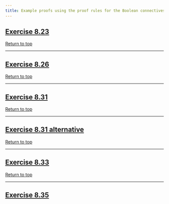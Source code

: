 ```yaml
---
title: Example proofs using the proof rules for the Boolean connectives including the conditionals.
---
```


<h2><a id="ex823" class="protectopen" href="#" onclick="return false;">Exercise 8.23</a></h2>

<div class="box" id="ex823hid" style="display: none;">
<div class="proof" >
<div class="step" ><table ><td class="step" ><span class="stepnumber" >1. </span><span class="stepFormula" title="" >A &rarr; B</span></td></table></div>
<div class="fitchbar" ></div>
<div><img class="open" src="images/help-with-circle.svg" title="Main strategy: conditional proof">
<div class="proof hid">
<div class="step" ><table ><td class="step" ><span class="stepnumber" >2. </span><span class="stepFormula" title="" >A</span></td></table></div>
<div class="fitchbar" ></div>
<div><img class="open" src="images/help-with-circle.svg" title="Modus ponens">
<span class="step hid" ><table><td class="step" ><span class="stepnumber" >3. </span><span class="stepFormula" title="" >B</span></td><td class="ruleStep" ><span class="rulename" >&rarr; Elim </span><span class="support" > : 1,2</span></td></table></span></div>
<div class="step" ><table ><td class="step" ><span class="stepnumber" >4. </span><span class="stepFormula" title="" >B &or; C</span></td><td class="ruleStep" ><span class="rulename" >&or; Intro</span><span class="support" > : 3</span></td></table></div>
</div></div>
<div class="step" ><table ><td class="step" ><span class="stepnumber" >5. </span><span class="stepFormula" title="" >A &rarr; (B &or; C)</span></td><td class="ruleStep" ><span class="rulename" >&rarr; Intro</span><span class="support" > : 2-4</span></td></table></div>
</div>
</div>

<a href="#top">Return to top</a>

* * * * *

<h2><a id="ex826" class="protectopen" href="#" onclick="return false;">Exercise 8.26</a></h2>

<div class="box" id="ex826hid" style="display: none;">
<div class="proof" >
<div class="step" ><table ><td class="step" ><span class="stepnumber" > </span><span class="stepFormula" title="" ></span></td></table></div>
<div class="fitchbar" ></div>

<div><img class="open" src="images/help-with-circle.svg" title="Main strategy: conditional proof">
<div class="proof hid">
<div class="step" ><table ><td class="step" ><span class="stepnumber" >1. </span><span class="stepFormula" title="" >P</span></td></table></div>
<div class="fitchbar" ></div>

<div><img class="open" src="images/help-with-circle.svg" title="Nested strategy: conditional proof">
<div class="proof hid">
<div class="step" ><table ><td class="step" ><span class="stepnumber" >2. </span><span class="stepFormula" title="" >Q</span></td></table></div>
<div class="fitchbar" ></div>

<div class="step" ><table ><td class="step" ><span class="stepnumber" >3. </span><span class="stepFormula" title="" >P</span></td><td class="ruleStep" ><span class="rulename" >Reit</span><span class="support" > : 1</span></td></table></div></div></div>

<div class="step" ><table ><td class="step" ><span class="stepnumber" >4. </span><span class="stepFormula" title="" >Q &rarr; P</span></td><td class="ruleStep" ><span class="rulename" >&rarr; Intro</span><span class="support" > : 2-3</span></td></table></div></div></div>

<div class="step" ><table ><td class="step" ><span class="stepnumber" >5. </span><span class="stepFormula" title="" >P &rarr; (Q &rarr; P)</span></td><td class="ruleStep" ><span class="rulename" >&rarr; Intro</span><span class="support" > : 1-4</span></td></table></div></div>
</div>

<a href="#top">Return to top</a>

* * * * *

<h2><a id="ex831" class="protectopen" href="#" onclick="return false;">Exercise 8.31</a></h2>

<div class="box" id="ex831hid" style="display: none;">
<div class="proof" >
<div class="step" ><table ><td class="step" ><span class="stepnumber" >1. </span><span class="stepFormula" title="" >(&not;Myth(c) &rarr; Mam(c)) &and; (Myth(c) &rarr; &not;Mort(c))</span></td></table></div>
<div class="step" ><table ><td class="step" ><span class="stepnumber" >2. </span><span class="stepFormula" title="" >(&not;Mort(c) &or; Mam(c)) &rarr; Horn(c)</span></td></table></div>
<div class="step" ><table ><td class="step" ><span class="stepnumber" >3. </span><span class="stepFormula" title="" >Horn(c) &rarr; Magic(c)</span></td></table></div>
<div class="fitchbar" ></div>
<div><img class="open" src="images/help-with-circle.svg" title="Excluded middle">
<span class="step hid" ><table ><td class="step" ><span class="stepnumber" >4. </span><span class="stepFormula" title="" >Myth(c) &or; &not;Myth(c)</span></td><td class="ruleStep" ><span class="rulename" >Taut Con</span><span class="support" ></span></td></table></span></div>
<div><img class="open" src="images/help-with-circle.svg" title="Main strategy: proof by cases"><div class="hid">
<div class="proof">
<div class="step" ><table ><td class="step" ><span class="stepnumber" >5. </span><span class="stepFormula" title="" >Myth(c)</span></td></table></div>
<div class="fitchbar" ></div>
<div><img class="open" src="images/help-with-circle.svg" title="Take what you need from premise 1">
<span class="step hid" ><table ><td class="step" ><span class="stepnumber" >6. </span><span class="stepFormula" title="" >Myth(c) &rarr; &not;Mort(c)</span></td><td class="ruleStep" ><span class="rulename" >&and; Elim</span><span class="support" > : 1</span></td></table></span></div>
<div><img class="open" src="images/help-with-circle.svg" title="Modus ponens">
<span class="step hid" ><table ><td class="step" ><span class="stepnumber" >7. </span><span class="stepFormula" title="" >&not;Mort(c)</span></td><td class="ruleStep" ><span class="rulename" >&rarr; Elim</span><span class="support" > : 5,6</span></td></table></span></div>
<div><img class="open" src="images/help-with-circle.svg" title="You can add anything you want to a sentence using &or; Intro">
<span class="step hid" ><table ><td class="step" ><span class="stepnumber" >8. </span><span class="stepFormula" title="" >&not;Mort(c) &or; Mam(c)</span></td><td class="ruleStep" ><span class="rulename" >&or; Intro</span><span class="support" > : 7</span></td></table></span></div>
<div><img class="open" src="images/help-with-circle.svg" title="Modus ponens">
<span class="step hid" ><table ><td class="step" ><span class="stepnumber" >9. </span><span class="stepFormula" title="" >Horn(c)</span></td><td class="ruleStep" ><span class="rulename" >&rarr; Elim</span><span class="support" > : 2,8</span></td></table></span></div>
<div class="step" ><table ><td class="step" ><span class="stepnumber" >10. </span><span class="stepFormula" title="" >Magic(c)</span></td><td class="ruleStep" ><span class="rulename" >&rarr; Elim</span><span class="support" > : 3,9</span></td></table></div>
</div>

<div class="proof">
<div class="step" ><table ><td class="step" ><span class="stepnumber" >11. </span><span class="stepFormula" title="" >&not;Myth(c)</span></td></table></div>
<div class="fitchbar" ></div>
<div><img class="open" src="images/help-with-circle.svg" title="Same as for the first case">
<span class="step hid" ><table ><td class="step" ><span class="stepnumber" >12. </span><span class="stepFormula" title="" >&not;Myth(c) &rarr; Mam(c)</span></td><td class="ruleStep" ><span class="rulename" >&and; Elim</span><span class="support" > : 1</span></td></table></span></div>
<div><img class="open" src="images/help-with-circle.svg" title="Same as for the first case">
<span class="step hid" ><table ><td class="step" ><span class="stepnumber" >13. </span><span class="stepFormula" title="" >Mam(c)</span></td><td class="ruleStep" ><span class="rulename" >&rarr; Elim</span><span class="support" > : 11,12</span></td></table></span></div>
<div><img class="open" src="images/help-with-circle.svg" title="Same as for the first case">
<span class="step hid" ><table ><td class="step" ><span class="stepnumber" >14. </span><span class="stepFormula" title="" >&not;Mort &or; Mam(c)</span></td><td class="ruleStep" ><span class="rulename" >&or; Intro</span><span class="support" > : 13</span></td></table></span></div>
<div><img class="open" src="images/help-with-circle.svg" title="Same as for the first case">
<span class="step hid" ><table ><td class="step" ><span class="stepnumber" >15. </span><span class="stepFormula" title="" >Horn(c)</span></td><td class="ruleStep" ><span class="rulename" >&rarr; Elim</span><span class="support" > : 2,14</span></td></table></span></div>
<div class="step" ><table ><td class="step" ><span class="stepnumber" >16. </span><span class="stepFormula" title="" >Magic(c)</span></td><td class="ruleStep" ><span class="rulename" >&rarr; Elim</span><span class="support" > : 3,15</span></td></table></div>
</div></div></div>
<div class="step" ><table ><td class="step" ><span class="stepnumber" >17. </span><span class="stepFormula" title="" >Magic(c)</span></td><td class="ruleStep" ><span class="rulename" >&or; Elim</span><span class="support" > : 5,6-10,12-16</span></td></table></div>
</div>
</div>

<a href="#top">Return to top</a>

* * * * *

<h2><a id="ex831alt" class="protectopen" href="#" onclick="return false;">Exercise 8.31 alternative</a></h2>

<div class="box" id="ex831althid" style="display: none;">
<div class="proof" >
<div class="step" ><table ><td class="step" ><span class="stepnumber" >1. </span><span class="stepFormula" title="" >(&not;Myth(c) &rarr; Mam(c)) &and; (Myth(c) &rarr; &not;Mort(c))</span></td></table></div>
<div class="step" ><table ><td class="step" ><span class="stepnumber" >2. </span><span class="stepFormula" title="" >(&not;Mort(c) &or; Mam(c)) &rarr; Horn(c)</span></td></table></div>
<div class="step" ><table ><td class="step" ><span class="stepnumber" >3. </span><span class="stepFormula" title="" >Horn(c) &rarr; Magic(c)</span></td></table></div>
<div class="fitchbar" ></div>

<div><img class="open" src="images/help-with-circle.svg" title="Main strategy: proof by contradiction"><div class="hid">
<div class="proof">
<div class="step" ><table ><td class="step" ><span class="stepnumber" >4. </span><span class="stepFormula" title="" >&not;Magic(c)</span></td></table></div>
<div class="fitchbar" ></div>
<div><img class="open" src="images/help-with-circle.svg" title="Modus tollens lemma"><div class="hid">
<div class="proof">
<div class="step" ><table ><td class="step" ><span class="stepnumber" >5. </span><span class="stepFormula" title="" >Horn(c)</span></td></table></div>
<div class="fitchbar" ></div>
<div><img class="open" src="images/help-with-circle.svg" title="Modus ponens">
<span class="step hid" ><table ><td class="step" ><span class="stepnumber" >6. </span><span class="stepFormula" title="" >Magic(c)</span></td><td class="ruleStep" ><span class="rulename" >&rarr; Elim</span><span class="support" > : 3,5</span></td></table></span></div>

<div class="step" ><table ><td class="step" ><span class="stepnumber" >7. </span><span class="stepFormula" title="" >&perp;</span></td><td class="ruleStep" ><span class="rulename" >&perp; Intro</span><span class="support" > : 4,6</span></td></table></div>
</div>

<div class="step" ><table ><td class="step" ><span class="stepnumber" >8. </span><span class="stepFormula" title="" >&not;Horn(c)</span></td><td class="ruleStep" ><span class="rulename" >&not; Intro</span><span class="support" > : 5-7</span></td></table></div></div></div>

<div><img class="open" src="images/help-with-circle.svg" title="Modus tollens lemma"><div class="hid">
<div class="proof">
<div class="step" ><table ><td class="step" ><span class="stepnumber" >9. </span><span class="stepFormula" title="" >&not;Mort(c) &or; Mam(c)</span></td></table></div>
<div class="fitchbar" ></div>
<div><img class="open" src="images/help-with-circle.svg" title="Modus ponens">
<span class="step hid" ><table ><td class="step" ><span class="stepnumber" >10. </span><span class="stepFormula" title="" >Horn(c)</span></td><td class="ruleStep" ><span class="rulename" >&rarr; Elim</span><span class="support" > : 2,9</span></td></table></span></div>

<div class="step " ><table ><td class="step" ><span class="stepnumber" >11. </span><span class="stepFormula" title="" >&perp;</span></td><td class="ruleStep" ><span class="rulename" >&perp; Intro</span><span class="support" > : 8,10</span></td></table></div>
</div>

<div class="step" ><table ><td class="step" ><span class="stepnumber" >12. </span><span class="stepFormula" title="" >&not;(&not;Mort &or; Mam(c))</span></td><td class="ruleStep" ><span class="rulename" >&not; Intro</span><span class="support" > : 9-11</span></td></table></div></div></div>

<div><img class="open" src="images/help-with-circle.svg" title="DeMorgan's lemma"><div class="hid">
<div class="proof">
<div class="step" ><table ><td class="step" ><span class="stepnumber" >13. </span><span class="stepFormula" title="" >&not;Mort(c)</span></td></table></div>
<div class="fitchbar"></div>
<div><img class="open" src="images/help-with-circle.svg" title="You can add anything you want to a sentence using &or;">
<span class="step hid" ><table ><td class="step" ><span class="stepnumber" >14. </span><span class="stepFormula" title="" >&not;Mort(c) &or; Mam(c)</span></td><td class="ruleStep" ><span class="rulename" >&or; Intro</span><span class="support" > : 13</span></td></table></span></div>

<div class="step " ><table ><td class="step" ><span class="stepnumber" >15. </span><span class="stepFormula" title="" >&perp;</span></td><td class="ruleStep" ><span class="rulename" >&perp; Intro</span><span class="support" > : 12,14</span></td></table></div></div>

<div class="step" ><table ><td class="step" ><span class="stepnumber" >16. </span><span class="stepFormula" title="" >&not;&not;Mort(c)</span></td><td class="ruleStep" ><span class="rulename" >&not; Intro</span><span class="support" > : 13-15</span></td></table></div></div></div>

<div><img class="open" src="images/help-with-circle.svg" title="DeMorgan's lemma"><div class="hid">
<div class="proof">
<div class="step" ><table ><td class="step" ><span class="stepnumber" >17. </span><span class="stepFormula" title="" >Mam(c)</span></td></table></div>
<div class="fitchbar"></div>
<div><img class="open" src="images/help-with-circle.svg" title="You can add anything you want to a sentence using &or;">
<span class="step hid" ><table ><td class="step" ><span class="stepnumber" >18. </span><span class="stepFormula" title="" >&not;Mort(c) &or; Mam(c)</span></td><td class="ruleStep" ><span class="rulename" >&or; Intro</span><span class="support" > : 17</span></td></table></span></div>

<div class="step " ><table ><td class="step" ><span class="stepnumber" >19. </span><span class="stepFormula" title="" >&perp;</span></td><td class="ruleStep" ><span class="rulename" >&perp; Intro</span><span class="support" > : 12,18</span></td></table></div>
</div>
<div class="step" ><table ><td class="step" ><span class="stepnumber" >20. </span><span class="stepFormula" title="" >&not;Mam(c)</span></td><td class="ruleStep" ><span class="rulename" >&not; Intro</span><span class="support" > : 17-19</span></td></table></div></div></div>

<div><img class="open" src="images/help-with-circle.svg" title="Modus tollens lemma"><div class="hid">
<div class="proof">
<div class="step" ><table ><td class="step" ><span class="stepnumber" >21. </span><span class="stepFormula" title="" >Myth(c)</span></td></table></div>
<div class="fitchbar"></div>
<div><img class="open" src="images/help-with-circle.svg" title="Take what you need from premise 1">
<span class="step hid" ><table ><td class="step" ><span class="stepnumber" >22. </span><span class="stepFormula" title="" >Myth(c) &rarr; &not;Mort(c)</span></td><td class="ruleStep" ><span class="rulename" >&and; Elim</span><span class="support" > : 1</span></td></table></span></div>
<div><img class="open" src="images/help-with-circle.svg" title="Modus ponens">
<span class="step hid" ><table ><td class="step" ><span class="stepnumber" >23. </span><span class="stepFormula" title="" >&not;Mort(c)</span></td><td class="ruleStep" ><span class="rulename" >&rarr; Elim</span><span class="support" > : 21,22</span></td></table></span></div>

<div class="step " ><table ><td class="step" ><span class="stepnumber" >24. </span><span class="stepFormula" title="" >&perp;</span></td><td class="ruleStep" ><span class="rulename" >&perp; Intro</span><span class="support" > : 16,23</span></td></table></div></div>

<div class="step" ><table ><td class="step" ><span class="stepnumber" >25. </span><span class="stepFormula" title="" >&not;Myth(c)</span></td><td class="ruleStep" ><span class="rulename" >&not; Intro</span><span class="support" > : 21-24</span></td></table></div></div></div>
<div><img class="open" src="images/help-with-circle.svg" title="Take what you need from premise 1">
<span class="step hid" ><table ><td class="step" ><span class="stepnumber" >26. </span><span class="stepFormula" title="" >&not;Myth(c) &rarr; Mam(c)</span></td><td class="ruleStep" ><span class="rulename" >&and; Elim</span><span class="support" > : 1</span></td></table></span></div>
<div><img class="open" src="images/help-with-circle.svg" title="Modus ponens">
<span class="step hid" ><table ><td class="step" ><span class="stepnumber" >27. </span><span class="stepFormula" title="" >Mam(c)</span></td><td class="ruleStep" ><span class="rulename" >&rarr; Elim</span><span class="support" > : 25,26</span></td></table></span></div>

<div class="step" ><table ><td class="step" ><span class="stepnumber" >28. </span><span class="stepFormula" title="" >&perp;</span></td><td class="ruleStep" ><span class="rulename" >&perp; Intro</span><span class="support" > : 20,27</span></td></table></div></div>

<div class="step" ><table ><td class="step" ><span class="stepnumber" >29. </span><span class="stepFormula" title="" >&not;&not;Magic(c)</span></td><td class="ruleStep" ><span class="rulename" >&not; Intro</span><span class="support" > : 4-28</span></td></table></div></div></div>

<div class="step" ><table ><td class="step" ><span class="stepnumber" >30. </span><span class="stepFormula" title="" >Magic(c)</span></td><td class="ruleStep" ><span class="rulename" >&not; Elim</span><span class="support" > : 29</span></td></table></div>
</div>
</div>

<a href="#top">Return to top</a>

* * * * *

<h2><a id="ex833" class="protectopen" href="#" onclick="return false;">Exercise 8.33</a></h2>

<div class="box" id="ex833hid" style="display: none;">
<div class="proof" >
<div class="step" ><table ><td class="step" ><span class="stepnumber" >1. </span><span class="stepFormula" title="" >(Horn(c) &rarr; (Elus(c)) &and; Magic(c)) &and; (&not;Horn(c) &rarr; (&not;Elus(c) &and; &not;Magic(c))</span></td></table></div>
<div class="step" ><table ><td class="step" ><span class="stepnumber" >2. </span><span class="stepFormula" title="" >&not;Horn(c) &rarr; &not;Myth(c)</span></td></table></div>
<div class="fitchbar" ></div>
<div><img class="open" src="images/help-with-circle.svg" title="Main strategy: conditional proof in both directions"><div class="hid">
<div class="proof">
<div class="step" ><table ><td class="step" ><span class="stepnumber" >3. </span><span class="stepFormula" title="" >Horn(c)</span></td></table></div>
<div class="fitchbar" ></div>
<div><img class="open" src="images/help-with-circle.svg" title="Check out premise 1">
<span class="step hid" ><table ><td class="step" ><span class="stepnumber" >4. </span><span class="stepFormula" title="" >Horn(c) &rarr; (Elus(c) &and; Magic(c))</span></td><td class="ruleStep" ><span class="rulename" >&and; Elim</span><span class="support" > : 1</span></td></table></span></div>
<div><img class="open" src="images/help-with-circle.svg" title="Modus ponens">
<span class="step hid" ><table ><td class="step" ><span class="stepnumber" >5. </span><span class="stepFormula" title="" >Elus(c) &and; Magic(c)</span></td><td class="ruleStep" ><span class="rulename" >&rarr; Elim</span><span class="support" > : 3,4</span></td></table></span></div>
<div><img class="open" src="images/help-with-circle.svg" title="Take what you need from the conjunction above">
<span class="step hid" ><table ><td class="step" ><span class="stepnumber" >6. </span><span class="stepFormula" title="" >Magic(c)</span></td><td class="ruleStep" ><span class="rulename" >&and; Elim</span><span class="support" > : 5</span></td></table></span></div>
<div class="step" ><table ><td class="step" ><span class="stepnumber" >7. </span><span class="stepFormula" title="" >Magic(c) &or; Myth(c)</span></td><td class="ruleStep" ><span class="rulename" >&or; Intro</span><span class="support" > : 6</span></td></table></div>
</div>

<div class="proof">
<div class="step" ><table ><td class="step" ><span class="stepnumber" >8. </span><span class="stepFormula" title="" >Magic(c) &or; Myth(c)</span></td></table></div>
<div class="fitchbar" ></div>
<div><img class="open" src="images/help-with-circle.svg" title="Nested strategy: proof by contradiction"><div class="hid">
<div class="proof">
<div class="step" ><table ><td class="step" ><span class="stepnumber" >9. </span><span class="stepFormula" title="" >&not;Horn(c)</span></td></table></div>
<div class="fitchbar" ></div>

<div><img class="open" src="images/help-with-circle.svg" title="Nested strategy: proof by cases "><div class="hid">

<div class="proof">
<div class="step" ><table ><td class="step" ><span class="stepnumber" >10. </span><span class="stepFormula" title="" >Magic(c)</span></td></table></div>
<div class="fitchbar" ></div>
<div><img class="open" src="images/help-with-circle.svg" title="Take what you need from premise 1">
<span class="step hid" ><table ><td class="step" ><span class="stepnumber" >11. </span><span class="stepFormula" title="" >&not;Horn(c) &rarr; (&not;Elus(c) &and; &not;Magic(c))</span></td><td class="ruleStep" ><span class="rulename" >&and; Elim</span><span class="support" > : 1</span></td></table></span></div>
<div><img class="open" src="images/help-with-circle.svg" title="Modus ponens">
<span class="step hid" ><table ><td class="step" ><span class="stepnumber" >12. </span><span class="stepFormula" title="" >&not;Elus(c) &and; &not;Magic(c)</span></td><td class="ruleStep" ><span class="rulename" >&rarr; Elim</span><span class="support" > : 9,11</span></td></table></span></div>
<div><img class="open" src="images/help-with-circle.svg" title="Take what you need from the conjunction above">
<span class="step hid" ><table ><td class="step" ><span class="stepnumber" >13. </span><span class="stepFormula" title="" >&not;Magic(c)</span></td><td class="ruleStep" ><span class="rulename" >&and; Elim</span><span class="support" > : 12</span></td></table></span></div>
<div class="step" ><table ><td class="step" ><span class="stepnumber" >14. </span><span class="stepFormula" title="" >&perp;</span></td><td class="ruleStep" ><span class="rulename" >&perp; Intro</span><span class="support" > : 10,13</span></td></table></div></div>

<div class="proof">
<div class="step" ><table ><td class="step" ><span class="stepnumber" >15. </span><span class="stepFormula" title="" >Myth(c)</span></td></table></div>
<div class="fitchbar" ></div>
<div><img class="open" src="images/help-with-circle.svg" title="Modus ponens">
<span class="step hid" ><table ><td class="step" ><span class="stepnumber" >16. </span><span class="stepFormula" title="" >&not;Myth(c)</span></td><td class="ruleStep" ><span class="rulename" >&rarr; Elim</span><span class="support" > : 2,9</span></td></table></span></div>
<div class="step" ><table ><td class="step" ><span class="stepnumber" >17. </span><span class="stepFormula" title="" >&perp;</span></td><td class="ruleStep" ><span class="rulename" >&perp; Intro</span><span class="support" > : 15,16</span></td></table></div></div></div></div>

<div class="step" ><table ><td class="step" ><span class="stepnumber" >18. </span><span class="stepFormula" title="" >&perp;</span></td><td class="ruleStep" ><span class="rulename" >&or; Elim</span><span class="support" > : 8,14-15,16-17</span></td></table></div></div>

<div class="step" ><table ><td class="step" ><span class="stepnumber" >19. </span><span class="stepFormula" title="" >&not;&not;Horn(c)</span></td><td class="ruleStep" ><span class="rulename" >&not; Intro</span><span class="support" > : 9-18</span></td></table></div></div></div>
<div class="step" ><table ><td class="step" ><span class="stepnumber" >20. </span><span class="stepFormula" title="" >Horn(c)</span></td><td class="ruleStep" ><span class="rulename" >&not; Elim</span><span class="support" > : 19</span></td></table></div></div></div></div>
<div class="step" ><table ><td class="step" ><span class="stepnumber" >21. </span><span class="stepFormula" title="" >Horn(c) &harr; (Magic(c) &or; Myth(c))</span></td><td class="ruleStep" ><span class="rulename" >&harr; Intro</span><span class="support" > : 3-7,8-20</span></td></table></div>
</div>
</div>

<a href="#top">Return to top</a>

* * * * *

<h2><a id="ex835" class="protectopen" href="#" onclick="return false;">Exercise 8.35</a></h2>

<div class="box" id="ex835hid" style="display: none;">
<div class="proof" >
<div class="step" ><table ><td class="step" ><span class="stepnumber" >1. </span><span class="stepFormula" title="" >&not;Cube(b) &rarr; Small(b)</span></td></table></div>
<div class="step" ><table ><td class="step" ><span class="stepnumber" >2. </span><span class="stepFormula" title="" >Small(c) &rarr; (Small(d) &or; Small(e))</span></td></table></div>
<div class="step" ><table ><td class="step" ><span class="stepnumber" >3. </span><span class="stepFormula" title="" >Small(d) &rarr; &not;Small(c)</span></td></table></div>
<div class="step" ><table ><td class="step" ><span class="stepnumber" >4. </span><span class="stepFormula" title="" >Cube(b) &rarr; &not;Small(e)</span></td></table></div>
<div class="fitchbar" ></div>

<div><img class="open" src="images/help-with-circle.svg" title="Main strategy: conditional proof">
<div class="proof hid">
<div class="step" ><table ><td class="step" ><span class="stepnumber" >5. </span><span class="stepFormula" title="" >Small(c)</span></td></table></div>
<div class="fitchbar" ></div>
<div><img class="open" src="images/help-with-circle.svg" title="Check out premise 2">
<span class="step hid" ><table ><td class="step" ><span class="stepnumber" >6. </span><span class="stepFormula" title="" >Small(d) &or; Small(e)</span></td><td class="ruleStep" ><span class="rulename" >&rarr; Elim</span><span class="support" > : 2,5</span></td></table></span></div>

<div><img class="open" src="images/help-with-circle.svg" title="Nested strategy: proof by cases"><div class="hid">
<div class="proof">
<div class="step" ><table ><td class="step" ><span class="stepnumber" >7. </span><span class="stepFormula" title="" >Small(d)</span></td></table></div>
<div class="fitchbar" ></div>
<div><img class="open" src="images/help-with-circle.svg" title="Check out premise 3">
<span class="step hid" ><table ><td class="step" ><span class="stepnumber" >8. </span><span class="stepFormula" title="" >&not;Small(c)</span></td><td class="ruleStep" ><span class="rulename" >&rarr; Elim</span><span class="support" > : 3,7</span></td></table></span></div>
<div><img class="open" src="images/help-with-circle.svg" title="Check out line 5">
<span class="step hid" ><table ><td class="step" ><span class="stepnumber" >9. </span><span class="stepFormula" title="" >&perp;</span></td><td class="ruleStep" ><span class="rulename" >&perp; Intro</span><span class="support" > : 5,8</span></td></table></span></div>
<div class="step" ><table ><td class="step" ><span class="stepnumber" >10. </span><span class="stepFormula" title="" >Small(b)</span></td><td class="ruleStep" ><span class="rulename" >&perp; Elim</span><span class="support" > : 9</span></td></table></div>
</div>

<div class="proof">
<div class="step" ><table ><td class="step" ><span class="stepnumber" >11. </span><span class="stepFormula" title="" >Small(e)</span></td></table></div>
<div class="fitchbar" ></div>

<div><img class="open" src="images/help-with-circle.svg" title="Nested strategy: proof by contradiction"><div class="hid">
<div class="proof">
<div class="step" ><table ><td class="step" ><span class="stepnumber" >12. </span><span class="stepFormula" title="" >Cube(b)</span></td></table></div>
<div class="fitchbar" ></div>
<div><img class="open" src="images/help-with-circle.svg" title="Check out premise 4">
<span class="step hid" ><table ><td class="step" ><span class="stepnumber" >13. </span><span class="stepFormula" title="" >&not;Small(e)</span></td><td class="ruleStep" ><span class="rulename" >&rarr; Elim</span><span class="support" > : 1,12</span></td></table></span></div>
<div class="step" ><table ><td class="step" ><span class="stepnumber" >14. </span><span class="stepFormula" title="" >&perp;</span></td><td class="ruleStep" ><span class="rulename" >&perp; Intro</span><span class="support" > : 11,13</span></td></table></div></div>
<div class="step" ><table ><td class="step" ><span class="stepnumber" >15. </span><span class="stepFormula" title="" >&not;Cube(b)</span></td><td class="ruleStep" ><span class="rulename" >&not; Intro</span><span class="support" > : 11-14</span></td></table></div></div></div>
<div class="step" ><table ><td class="step" ><span class="stepnumber" >16. </span><span class="stepFormula" title="" >Small(b)</span></td><td class="ruleStep" ><span class="rulename" >&rarr; Elim</span><span class="support" > : 1,15</span></td></table></div></div></div></div>
<div class="step" ><table ><td class="step" ><span class="stepnumber" >17. </span><span class="stepFormula" title="" >Small(b)</span></td><td class="ruleStep" ><span class="rulename" >&or; Elim</span><span class="support" > : 6,7-10,11-15</span></td></table></div>
</div></div>
<div class="step" ><table ><td class="step" ><span class="stepnumber" >18. </span><span class="stepFormula" title="" >Small(c) &rarr; Small(b)</span></td><td class="ruleStep" ><span class="rulename" >&rarr; Intro</span><span class="support" > : 5-17</span></td></table></div>
</div>
</div>

